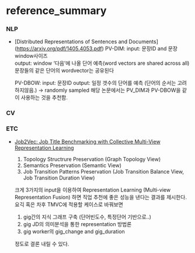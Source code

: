 # reference_summary

### NLP
- [Distributed Representations of Sentences and Documents] (https://arxiv.org/pdf/1405.4053.pdf)
  PV-DIM:
    input: 문장ID and 문장 window사이즈  
    output: window ‘다음’에 나올 단어 예측(word vectors are shared across all)  
    문장들의 같은 단어의 wordvector는 공유된다  

  PV-DBOW:
    input: 문장ID
    output: 일정 갯수의 단어를 예측 (단어의 순서는 고려하지않음.) → randomly sampled
  해당 논문에서는 PV_DIM과 PV-DBOW을 같이 사용하는 것을 추천함.

### CV
### ETC
- [Job2Vec: Job Title Benchmarking with Collective Multi-View Representation Learning](https://arxiv.org/pdf/2009.07429.pdf)
  1. Topology Structrure Preservation (Graph Topology View)
  2. Semantics Preservation (Semantic View)
  3. Job Transition Patterns Preservation (Job Transition Balance View, Job Transition Duration View)

  크게 3가지의 input을 이용하여 Representation Learning (Multi-view Representation Fusion) 하면 직업 추천에 좋은 성능을 낸다는 결과를 제시한다. 요긱 혹은 차후 TMVC에 적용할 케이스로 바꿔보면 

    1. gig간의 지식 그래프 구축 (단어빈도수, 특정단어 기반으로..)
    2. gig JD의 의미분석을 통한 representation 방법론
    3. gig worker의 gig_change and gig_duration

  정도로 결론 내릴 수 있다.
